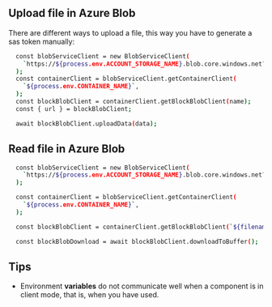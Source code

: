 ## Upload file in Azure Blob

There are different ways to upload a file, this way you have to generate a sas token manually:

```bash
  const blobServiceClient = new BlobServiceClient(
    `https://${process.env.ACCOUNT_STORAGE_NAME}.blob.core.windows.net?${process.env.SAS_TOKEN}`,
  );
  const containerClient = blobServiceClient.getContainerClient(
    `${process.env.CONTAINER_NAME}`,
  );
  const blockBlobClient = containerClient.getBlockBlobClient(name);
  const { url } = blockBlobClient;

  await blockBlobClient.uploadData(data);
```

## Read file in Azure Blob

```bash
  const blobServiceClient = new BlobServiceClient(
    `https://${process.env.ACCOUNT_STORAGE_NAME}.blob.core.windows.net?${process.env.SAS_TOKEN}`,
  );

  const containerClient = blobServiceClient.getContainerClient(
    `${process.env.CONTAINER_NAME}`,
  );

  const blockBlobClient = containerClient.getBlockBlobClient(`${filename}`);

  const blockBlobDownload = await blockBlobClient.downloadToBuffer();
```

## Tips

- Environment **variables** do not communicate well when a component is in client mode, that is, when you have used.
